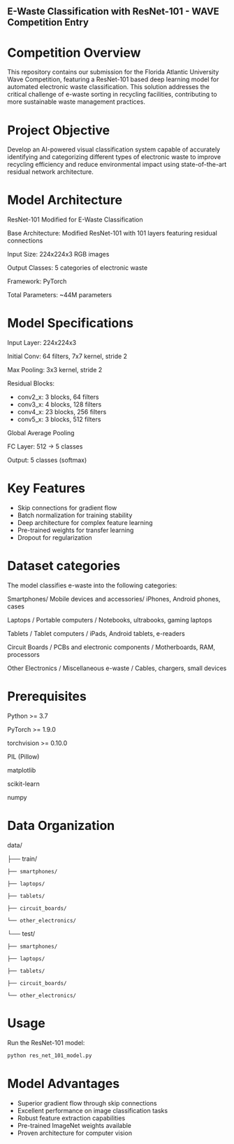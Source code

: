 ## E-Waste Classification with ResNet-101 - WAVE Competition Entry

# Competition Overview
This repository contains our submission for the Florida Atlantic University Wave Competition, featuring a ResNet-101 based deep learning model for automated electronic waste classification. This solution addresses the critical challenge of e-waste sorting in recycling facilities, contributing to more sustainable waste management practices.

# Project Objective
Develop an AI-powered visual classification system capable of accurately identifying and categorizing different types of electronic waste to improve recycling efficiency and reduce environmental impact using state-of-the-art residual network architecture.

# Model Architecture
ResNet-101 Modified for E-Waste Classification

Base Architecture:
Modified ResNet-101 with 101 layers featuring residual connections

Input Size: 224x224x3 RGB images

Output Classes: 5 categories of electronic waste

Framework: PyTorch

Total Parameters: ~44M parameters

# Model Specifications
Input Layer: 224x224x3

Initial Conv: 64 filters, 7x7 kernel, stride 2

Max Pooling: 3x3 kernel, stride 2

Residual Blocks:
- conv2_x: 3 blocks, 64 filters
- conv3_x: 4 blocks, 128 filters
- conv4_x: 23 blocks, 256 filters
- conv5_x: 3 blocks, 512 filters

Global Average Pooling

FC Layer: 512 → 5 classes

Output: 5 classes (softmax)

# Key Features
- Skip connections for gradient flow
- Batch normalization for training stability
- Deep architecture for complex feature learning
- Pre-trained weights for transfer learning
- Dropout for regularization

# Dataset categories
The model classifies e-waste into the following categories:

Smartphones/ Mobile devices and accessories/ iPhones, Android phones, cases

Laptops / Portable computers / Notebooks, ultrabooks, gaming laptops

Tablets / Tablet computers / iPads, Android tablets, e-readers

Circuit Boards / PCBs and electronic components / Motherboards, RAM, processors

Other Electronics / Miscellaneous e-waste / Cables, chargers, small devices

# Prerequisites

Python >= 3.7

PyTorch >= 1.9.0

torchvision >= 0.10.0

PIL (Pillow)

matplotlib

scikit-learn

numpy

# Data Organization
data/

├── train/

    ├── smartphones/

    ├── laptops/

    ├── tablets/

    ├── circuit_boards/

    └── other_electronics/

└── test/

    ├── smartphones/

    ├── laptops/

    ├── tablets/

    ├── circuit_boards/

    └── other_electronics/

# Usage
Run the ResNet-101 model:
```python
python res_net_101_model.py
```

# Model Advantages
- Superior gradient flow through skip connections
- Excellent performance on image classification tasks
- Robust feature extraction capabilities
- Pre-trained ImageNet weights available
- Proven architecture for computer vision